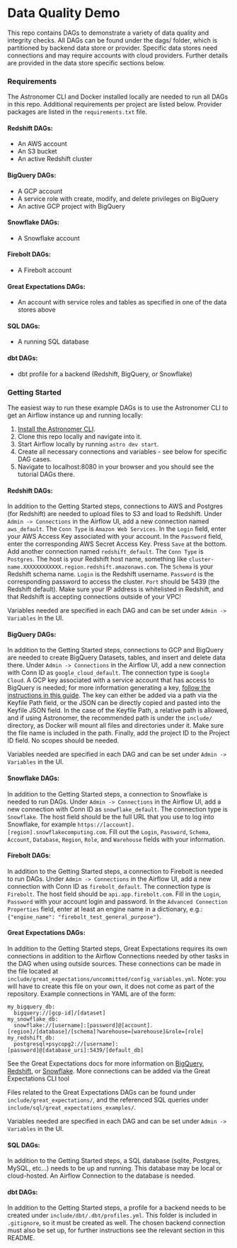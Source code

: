 # Data Quality Demo
This repo contains DAGs to demonstrate a variety of data quality and integrity checks.
All DAGs can be found under the dags/ folder, which is partitioned by backend data store
or provider. Specific data stores need connections and may require accounts with cloud providers. Further details are provided in the data store specific sections below.

### Requirements
The Astronomer CLI and Docker installed locally are needed to run all DAGs in this repo. Additional requirements per project are listed below.
Provider packages are listed in the `requirements.txt` file.

#### Redshift DAGs:
- An AWS account
- An S3 bucket
- An active Redshift cluster

#### BigQuery DAGs:
- A GCP account
- A service role with create, modify, and delete privileges on BigQuery
- An active GCP project with BigQuery

#### Snowflake DAGs:
- A Snowflake account

#### Firebolt DAGs:
- A Firebolt account

#### Great Expectations DAGs:
- An account with service roles and tables as specified in one of the data stores above

#### SQL DAGs:
- A running SQL database

#### dbt DAGs:
- dbt profile for a backend (Redshift, BigQuery, or Snowflake)

### Getting Started
The easiest way to run these example DAGs is to use the Astronomer CLI to get an Airflow instance up and running locally:
1. [Install the Astronomer CLI](https://www.astronomer.io/docs/cloud/stable/develop/cli-quickstart).
2. Clone this repo locally and navigate into it.
3. Start Airflow locally by running `astro dev start`.
4. Create all necessary connections and variables - see below for specific DAG cases.
5. Navigate to localhost:8080 in your browser and you should see the tutorial DAGs there.

#### Redshift DAGs:
In addition to the Getting Started steps, connections to AWS and Postgres (for Redshift) are needed to upload files to S3 and load to Redshift.
Under `Admin -> Connections` in the Airflow UI, add a new connection named `aws_default`. The `Conn Type` is `Amazon Web Services`. In the `Login` field, enter your AWS Access Key associated with your account. In the `Password` field, enter the corresponding AWS Secret Access Key. Press `Save` at the bottom.
Add another connection named `redshift_default`. The `Conn Type` is `Postgres`. The host is your Redshift host name, something like `cluster-name.XXXXXXXXXXXX.region.redshift.amazonaws.com`. The `Schema` is your Redshift schema name. `Login` is the Redshift username. `Password` is the corresponding password to access the cluster. `Port` should be 5439 (the Redshift default). Make sure your IP address is whitelisted in Redshift, and that Redshift is accepting connections outside of your VPC!

Variables needed are specified in each DAG and can be set under `Admin -> Variables` in the UI.

#### BigQuery DAGs:
In addition to the Getting Started steps, connections to GCP and BigQuery are needed to create BigQuery Datasets, tables, and insert and delete data there.
Under `Admin -> Connections` in the Airflow UI, add a new connection with Conn ID as `google_cloud_default`. The connection type is `Google Cloud`. A GCP key associated with a service account that has access to BigQuery is needed; for more information generating a key, [follow the instructions in this guide](https://cloud.google.com/iam/docs/creating-managing-service-account-keys). The key can either be added via a path via the Keyfile Path field, or the JSON can be directly copied and pasted into the Keyfile JSON field. In the case of the Keyfile Path, a relative path is allowed, and if using Astronomer, the recommended path is under the `include/` directory, as Docker will mount all files and directories under it. Make sure the file name is included in the path. Finally, add the project ID to the Project ID field. No scopes should be needed.

Variables needed are specified in each DAG and can be set under `Admin -> Variables` in the UI.

#### Snowflake DAGs:
In addition to the Getting Started steps, a connection to Snowflake is needed to run DAGs. Under `Admin -> Connections` in the Airflow UI, add a new connection with Conn ID as `snowflake_default`. The connection type is `Snowflake`. The host field should be the full URL that you use to log into Snowflake, for example `https://[account].[region].snowflakecomputing.com`. Fill out the `Login`, `Password`, `Schema`, `Account`, `Database`, `Region`, `Role`, and `Warehouse` fields with your information.

#### Firebolt DAGs:
In addition to the Getting Started steps, a connection to Firebolt is needed to run DAGs. Under `Admin -> Connections` in the Airflow UI, add a new connection with Conn ID as `firebolt_default`. The connection type is `Firebolt`. The host field should be `api.app.firebolt.com`. Fill in the `Login`, `Password` with your account login and password. In the `Advanced Connection Properties` field, enter at least an engine name in a dictionary, e.g.: `{"engine_name": "firebolt_test_general_purpose"}`.

#### Great Expectations DAGs:
In addition to the Getting Started steps, Great Expectations requires its own connections in addition to the Airflow Connections needed by other tasks in the DAG when using outside sources. These connections can be made in the file located at `include/great_expectations/uncommitted/config_variables.yml`. Note: you will have to create this file on your own, it does not come as part of the repository. Example connections in YAML are of the form:

```
my_bigquery_db:
  bigquery://[gcp-id]/[dataset]
my_snowflake_db:
  snowflake://[username]:[password]@[account].[region]/[database]/[schema]?warehouse=[warehouse]&role=[role]
my_redshift_db:
  postgresql+psycopg2://[username]:[password]@[database_uri]:5439/[default_db]
```

See the Great Expectations docs for more information on [BigQuery](https://docs.greatexpectations.io/docs/guides/connecting_to_your_data/database/bigquery/), [Redshift](https://docs.greatexpectations.io/docs/guides/connecting_to_your_data/database/redshift/), or [Snowflake](https://docs.greatexpectations.io/docs/guides/connecting_to_your_data/database/snowflake/). More connections can be added via the Great Expectations CLI tool

Files related to the Great Expectations DAGs can be found under `include/great_expectations/`, and the referenced SQL queries under `include/sql/great_expectations_examples/`.

Variables needed are specified in each DAG and can be set under `Admin -> Variables` in the UI.

#### SQL DAGs:
In addition to the Getting Started steps, a SQL database (sqlite, Postgres, MySQL, etc...) needs to be up and running. This database may be local or cloud-hosted. An Airflow Connection to the database is needed.

#### dbt DAGs:
In addition to the Getting Started steps, a profile for a backend needs to be created under `include/dbt/.dbt/profiles.yml`. This folder is included in `.gitignore`, so it must be created as well. The chosen backend connection must also be set up, for further instructions see the relevant section in this README.
